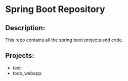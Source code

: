 # Spring Boot Repository

## Description:

This repo contains all the spring boot projects and code.


## Projects:

- test: 
- todo_webapp:
